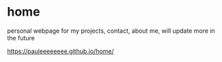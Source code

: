 # home

personal webpage for my projects, contact, about me, will update more in the future

https://pauleeeeeeee.github.io/home/
